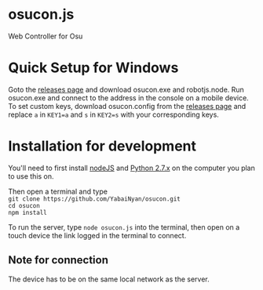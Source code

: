 # osucon.js
Web Controller for Osu

# Quick Setup for Windows
Goto the [releases page](https://github.com/YabaiNyan/Osucon/releases/latest "Click here to goto the releases page") and download osucon.exe and robotjs.node. Run osucon.exe and connect to the address in the console on a mobile device.</br>
To set custom keys, download osucon.config from the [releases page](https://github.com/YabaiNyan/Osucon/releases/latest "Click here to goto the releases page") and replace `a` in `KEY1=a` and `s` in `KEY2=s` with your corresponding keys.

# Installation for development
You'll need to first install [nodeJS](https://nodejs.org/en/download/ "Click here to goto the nodeJS download page") and [Python 2.7.x](https://www.python.org/downloads/release/python-2715/ "Click here to goto the Python download page") on the computer you plan to use this on.</br>

Then open a terminal and type</br> 
```git clone https://github.com/YabaiNyan/osucon.git```</br>
```cd osucon```</br>
```npm install```</br>

To run the server, type ```node osucon.js``` into the terminal, then open on a touch device the link logged in the terminal to connect.</br>

## Note for connection
The device has to be on the same local network as the server.

